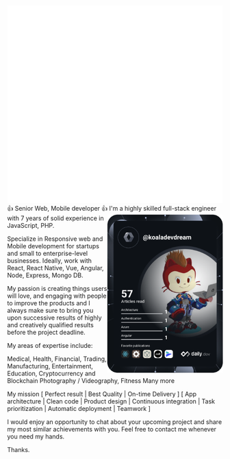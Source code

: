 <a href="https://metrics.lecoq.io/embed?user=Koala-Dev-Dream">
   <img src="/github-metrics.svg" alt="Metrics" with="100%">
</a>
👍 Senior Web, Mobile developer 👍
<a href="https://app.daily.dev/Koala-Dev-Dream">
 <img align="right" src="/devcard.svg" alt="DevCard" width="270">
</a>
I'm a highly skilled full-stack engineer with 7 years of solid experience in JavaScript, PHP.

Specialize in Responsive web and Mobile development for startups and small to enterprise-level businesses. Ideally, work with React, React Native, Vue, Angular, Node, Express, Mongo DB.

My passion is creating things users will love, and engaging with people to improve the products and I always make sure to bring you upon successive results of highly and creatively qualified results before the project deadline.

My areas of expertise include:

Medical, Health, Financial, Trading, Manufacturing, Entertainment, Education, Cryptocurrency and Blockchain Photography / Videography, Fitness Many more

My mission
[ Perfect result | Best Quality | On-time Delivery ]
[ App architecture | Clean code | Product design | Continuous integration | Task prioritization | Automatic deployment | Teamwork ]

I would enjoy an opportunity to chat about your upcoming project and share my most similar achievements with you. Feel free to contact me whenever you need my hands.

Thanks.

<!--
<p align="left">
    <img src="https://github-readme-stats.vercel.app/api?username=tortu-ch&theme=highcontrast&include_all_commits=true" alt="my github stats" width="420" />&nbsp;<img src="https://github-readme-stats.vercel.app/api/top-langs/?username=tortu-ch&langs_count=8&layout=compact&theme=highcontrast&include_all_commits=true" height="165"></p>-->
